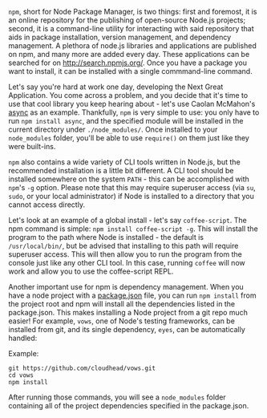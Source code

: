 `npm`, short for Node Package Manager, is two things: first and foremost, it is an online repository for the publishing of open-source Node.js projects; second, it is a command-line utility for interacting with said repository that aids in package installation, version management, and dependency management.  A plethora of node.js libraries and applications are published on npm, and many more are added every day. These applications can be searched for on <http://search.npmjs.org/>. Once you have a package you want to install, it can be installed with a single commmand-line command.


Let's say you're hard at work one day, developing the Next Great Application.  You come across a problem, and you decide that it's time to use that cool library you keep hearing about - let's use Caolan McMahon's [async](http://github.com/caolan/async) as an example. Thankfully, `npm` is very simple to use: you only have to run `npm install async`, and the specified module will be installed in the current directory under `./node_modules/`.  Once installed to your `node_modules` folder, you'll be able to use `require()` on them just like they were built-ins.

`npm` also contains a wide variety of CLI tools written in Node.js, but the recommended installation is a little bit different.  A CLI tool should be installed somewhere on the system `PATH` - this can be accomplished with `npm`'s `-g` option.  Please note that this may require superuser access (via `su`, `sudo`, or your local administrator) if Node is installed to a directory that you cannot access directly.

Let's look at an example of a global install - let's say `coffee-script`. The npm command is simple: `npm install coffee-script -g`. This will install the program to the path where Node is installed - the default is `/usr/local/bin/`, but be advised that installing to this path will require superuser access.  This will then allow you to run the program from the console just like any other CLI tool.  In this case, running `coffee` will now work and allow you to use the coffee-script REPL. 



Another important use for npm is dependency management.  When you have a node project with a <a href="package.json">package.json</a> file, you can run `npm install` from the project root and npm will install all the dependencies listed in the package.json. This makes installing a Node project from a git repo much easier! For example, `vows`, one of Node's testing frameworks, can be installed from git, and its single dependency, `eyes`, can be automatically handled:

Example:

    git https://github.com/cloudhead/vows.git
    cd vows
    npm install

After running those commands, you will see a `node_modules` folder containing all of the project dependencies specified in the package.json.

